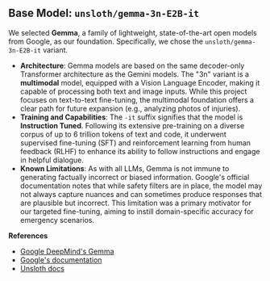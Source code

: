<h2>Base Model: <code>unsloth/gemma-3n-E2B-it</code></h2>
<p>We selected <b>Gemma</b>, a family of lightweight, state-of-the-art open models from Google, as our foundation. Specifically, we chose the <code>unsloth/gemma-3n-E2B-it</code> variant.</p>
<ul>
    <li><b>Architecture</b>: Gemma models are based on the same decoder-only Transformer architecture as the Gemini models. The "3n" variant is a <b>multimodal</b> model, equipped with a Vision Language Encoder, making it capable of processing both text and image inputs. While this project focuses on text-to-text fine-tuning, the multimodal foundation offers a clear path for future expansion (e.g., analyzing photos of injuries).</li>
    <li><b>Training and Capabilities</b>: The <code>-it</code> suffix signifies that the model is <b>Instruction Tuned</b>. Following its extensive pre-training on a diverse corpus of up to 6 trillion tokens of text and code, it underwent supervised fine-tuning (SFT) and reinforcement learning from human feedback (RLHF) to enhance its ability to follow instructions and engage in helpful dialogue.</li>
    <li><b>Known Limitations</b>: As with all LLMs, Gemma is not immune to generating factually incorrect or biased information. Google's official documentation notes that while safety filters are in place, the model may not always capture nuances and can sometimes produce responses that are plausible but incorrect. This limitation was a primary motivator for our targeted fine-tuning, aiming to instill domain-specific accuracy for emergency scenarios.</li>
</ul>
<p><b>References</b></p>
<ul>
    <li><a href="https://deepmind.google/models/gemma/">Google DeepMind's Gemma</a></li>
    <li><a href="https://ai.google.dev/gemma/docs">Google's documentation</a></li>
    <li><a href="https://docs.unsloth.ai/basics/gemma-3n-how-to-run-and-fine-tune">Unsloth docs</a></li>
</ul>